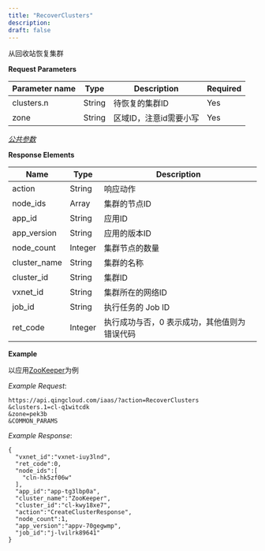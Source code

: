 ```yaml
---
title: "RecoverClusters"
description: 
draft: false
---
```




从回收站恢复集群

**Request Parameters**

| Parameter name | Type | Description | Required |
| --- | --- | --- | --- |
| clusters.n | String | 待恢复的集群ID | Yes |
| zone | String | 区域ID，注意id需要小写 | Yes |

[_公共参数_](../../../../parameters/)

**Response Elements**

| Name | Type | Description |
| --- | --- | --- |
| action | String | 响应动作 |
| node_ids | Array | 集群的节点ID |
| app_id | String | 应用ID |
| app_version | String | 应用的版本ID |
| node_count | Integer | 集群节点的数量 |
| cluster_name | String | 集群的名称 |
| cluster_id | String | 集群ID |
| vxnet_id | String | 集群所在的网络ID |
| job_id | String | 执行任务的 Job ID |
| ret_code | Integer | 执行成功与否，0 表示成功，其他值则为错误代码 |

**Example**

以应用[ZooKeeper](https://appcenter.qingcloud.com/apps/app-tg3lbp0a/ZooKeeper%20on%20QingCloud)为例

_Example Request_:

```
https://api.qingcloud.com/iaas/?action=RecoverClusters
&clusters.1=cl-q1witcdk
&zone=pek3b
&COMMON_PARAMS
```

_Example Response_:

```
{
  "vxnet_id":"vxnet-iuy3lnd",
  "ret_code":0,
  "node_ids":[
    "cln-hk5zf06w"
  ],
  "app_id":"app-tg3lbp0a",
  "cluster_name":"ZooKeeper",
  "cluster_id":"cl-kwy18xe7",
  "action":"CreateClusterResponse",
  "node_count":1,
  "app_version":"appv-70gegwmp",
  "job_id":"j-lvilrk89641"
}
```


